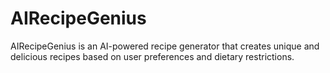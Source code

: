 # AIRecipeGenius
AIRecipeGenius is an AI-powered recipe generator that creates unique and delicious recipes based on user preferences and dietary restrictions.

